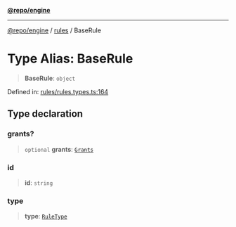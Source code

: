 [**@repo/engine**](../../README.md)

***

[@repo/engine](../../modules.md) / [rules](../README.md) / BaseRule

# Type Alias: BaseRule

> **BaseRule**: `object`

Defined in: [rules/rules.types.ts:164](https://github.com/alexqguo/drinking-board-game-v3/blob/56df34968617deee505d881352afe56efb53b2a4/packages/engine/src/rules/rules.types.ts#L164)

## Type declaration

### grants?

> `optional` **grants**: [`Grants`](Grants.md)

### id

> **id**: `string`

### type

> **type**: [`RuleType`](../enumerations/RuleType.md)
